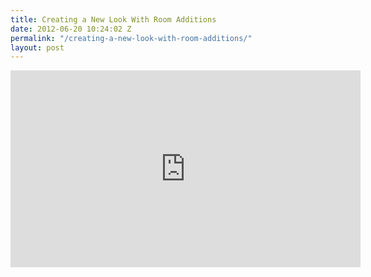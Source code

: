 ```yaml
---
title: Creating a New Look With Room Additions
date: 2012-06-20 10:24:02 Z
permalink: "/creating-a-new-look-with-room-additions/"
layout: post
---
```


<iframe width="560" height="315" src="http://www.youtube.com/embed/EwMtuJV2_w0" frameborder="0" allowfullscreen></iframe>
